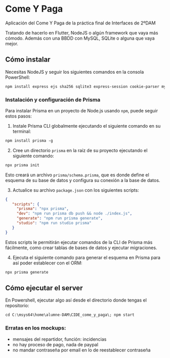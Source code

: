 # Come Y Paga
Aplicación del Come Y Paga de la práctica final de Interfaces de 2ºDAM

Tratando de hacerlo en Flutter, NodeJS o algún framework que vaya más cómodo. Además con una BBDD con MySQL, SQLite o alguna que vaya mejor.

## Cómo instalar
Necesitas NodeJS y seguir los siguientes comandos en la consola PowerShell:
```ps
npm install express ejs sha256 sqlite3 express-session cookie-parser mysql2 prisma @prisma/client
```

### Instalación y configuración de Prisma
Para instalar Prisma en un proyecto de Node.js usando `npm`, puede seguir estos pasos:

1. Instale Prisma CLI globalmente ejecutando el siguiente comando en su terminal:
```ps
npm install prisma -g
```
2. Cree un directorio `prisma` en la raíz de su proyecto ejecutando el siguiente comando:
```ps
npx prisma init
```
Esto creará un archivo `prisma/schema.prisma`, que es donde define el esquema de su base de datos y configura su conexión a la base de datos.

3. Actualice su archivo `package.json` con los siguientes scripts:
```json
{
   "scripts": {
     "prisma": "npx prisma",
     "dev": "npm run prisma db push && node ./index.js",
     "generate": "npm run prisma generate",
     "studio": "npm run studio prisma"
   }
}
```
Estos scripts le permitirán ejecutar comandos de la CLI de Prisma más fácilmente, como crear tablas de bases de datos y ejecutar migraciones.

4. Ejecuta el siguiente comando para generar el esquema en Prisma para así poder establecer con el ORM:
```ps
npx prisma generate
```

## Cómo ejecutar el server
En Powershell, ejecutar algo así desde el directorio donde tengas el repositorio:
```ps
cd C:\msys64\home\alumne-DAM\CIDE_come_y_paga\; npm start
```

### Erratas en los mockups:

- mensajes del repartidor, función: incidencias
- no hay proceso de pago, nada de paypal
- no mandar contraseña por email en lo de reestablecer contraseña
